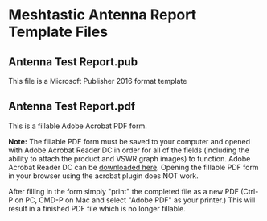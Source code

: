 # Meshtastic Antenna Report Template Files

## Antenna Test Report.pub
This file is a Microsoft Publisher 2016 format template

## Antenna Test Report.pdf
This is a fillable Adobe Acrobat PDF form. 

**Note:** The fillable PDF form must be saved to your computer and opened with Adobe Acrobat Reader DC in order for all of the fields (including the ability to attach the product and VSWR graph images) to function. Adobe Acrobat Reader DC can be [downloaded here](https://get.adobe.com/reader/). Opening the fillable PDF form in your browser using the acrobat plugin does NOT work. 

After filling in the form simply "print" the completed file as a new PDF (Ctrl-P on PC, CMD-P on Mac and select "Adobe PDF" as your printer.) This will result in a finished PDF file which is no longer fillable. 
